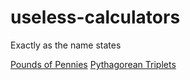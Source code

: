 # useless-calculators
Exactly as the name states

[Pounds of Pennies](https://chibbluffy.github.io/useless-calculators/pounds-of-pennies.html)
[Pythagorean Triplets](https://chibbluffy.github.io/useless-calculators/pythagorean-triplets.html)
